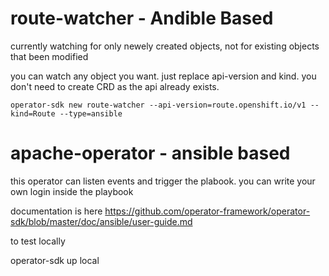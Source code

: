 # route-watcher - Andible Based

currently watching for only newely created objects, not for existing objects that been modified 

you can watch any object you want. just replace api-version and kind. you don't need to create CRD as the api already exists.

```
operator-sdk new route-watcher --api-version=route.openshift.io/v1 --kind=Route --type=ansible
```

# apache-operator - ansible based

this operator can listen events and trigger the plabook. you can write your own login inside the playbook

documentation is here https://github.com/operator-framework/operator-sdk/blob/master/doc/ansible/user-guide.md


to test locally

operator-sdk up local





